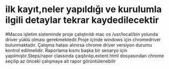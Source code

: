 # ilk kayıt,neler yapıldığı ve kurulumla ilgili detaylar tekrar kaydedilecektir
#Macos işletim sisteminde proje çalıştırıldı mac os /usr/local/bin yolunda driver yüklü olması gerekmektedir.Proje içinde windows için chromedriver bulunmaktadır.
Çalışma hatası alınırsa chrome driver versiyon durumu kontrol edilmelidir.
Raporlama kısmı başka bir senaryo için yapılmıştır.Steps/rapor classında çaıştırılıp,extent.html dosyasından chrome seçilip az önceki çalışmaya ait rapor görüntülenebilir

